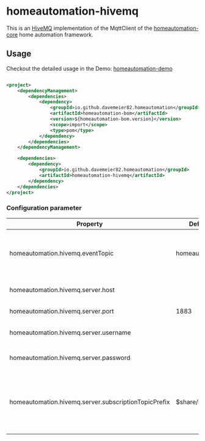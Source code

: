 # homeautomation-hivemq

This is an [HiveMQ](https://github.com/hivemq/hivemq-mqtt-client) implementation of the MqttClient of the [homeautomation-core](https://github.com/davemeier82/homeautomation-core/blob/main/README.md)
home automation framework.

## Usage

Checkout the detailed usage in the Demo: [homeautomation-demo](https://github.com/davemeier82/homeautomation-demo/blob/main/README.md)

```xml

<project>
    <dependencyManagement>
        <dependencies>
            <dependency>
                <groupId>io.github.davemeier82.homeautomation</groupId>
                <artifactId>homeautomation-bom</artifactId>
                <version>${homeautomation-bom.version}</version>
                <scope>import</scope>
                <type>pom</type>
            </dependency>
        </dependencies>
    </dependencyManagement>

    <dependencies>
        <dependency>
            <groupId>io.github.davemeier82.homeautomation</groupId>
            <artifactId>homeautomation-hivemq</artifactId>
        </dependency>
    </dependencies>
</project>
```

### Configuration parameter

| Property                                             | Default Value        | Description                                                                                                         |
|------------------------------------------------------|----------------------|---------------------------------------------------------------------------------------------------------------------|
| homeautomation.hivemq.eventTopic                     | homeautomation/event | Topic to which events of the homeautomation framework should get published to.                                      |
| homeautomation.hivemq.server.host                    |                      | Hostname/IP-Address of the MQtt Server                                                                              |
| homeautomation.hivemq.server.port                    | 1883                 | Port of the MQtt Server                                                                                             |
| homeautomation.hivemq.server.username                |                      | Username to authenticate on the MQtt Server                                                                         |          
| homeautomation.hivemq.server.password                |                      | Password to authenticate on the MQtt Server                                                                         |
| homeautomation.hivemq.server.subscriptionTopicPrefix | $share/ha/           | This prefix will be added to each topic subscription on the server. This can be used i.e. for shared subscriptions. |

